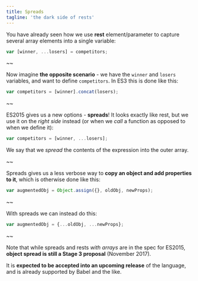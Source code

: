 ```yaml
---
title: Spreads
tagline: 'the dark side of rests'
---
```


You have already seen how we use **rest** element/parameter to capture several array elements into a single variable:

```javascript
var [winner, ...losers] = competitors;
```

~~

Now imagine **the opposite scenario** - we have the `winner` and `losers` variables, and want to define `competitors`. In ES3 this is done like this:

```javascript
var competitors = [winner].concat(losers);
```

~~

ES2015 gives us a new options - **spreads**! It looks exactly like rest, but we use it on the *right side* instead (or when we *call* a function as opposed to when we define it):

```javascript
var competitors = [winner, ...losers];
```

We say that we *spread* the contents of the expression into the outer array.

~~

Spreads gives us a less verbose way to **copy an object and add properties to it**, which is otherwise done like this:

```javascript
var augmentedObj = Object.assign({}, oldObj, newProps);
```

~~

With spreads we can instead do this:

```javascript
var augmentedObj = {...oldObj, ...newProps};
```
~~

Note that while spreads and rests *with arrays* are in the spec for ES2015, **object spread is still a Stage 3 proposal** (November 2017).

It is **expected to be accepted into an upcoming release** of the language, and is already supported by Babel and the like.


